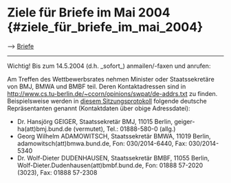 # Ziele für Briefe im Mai 2004 {#ziele_für_briefe_im_mai_2004}

\--\> [ Briefe](SwpatxatraDe "wikilink")

------------------------------------------------------------------------

Wichtig! Bis zum 14.5.2004 (d.h. \_sofort\_) anmailen/-faxen und
anrufen:

Am Treffen des Wettbewerbsrates nehmen Minister oder Staatssekretäre von
BMJ, BMWA und BMBF teil. Deren Kontaktadressen sind in
<http://www.cs.tu-berlin.de/~ccorn/opinions/swpat/de-addrs.txt> zu
finden. Beispielsweise werden in [diesem
Sitzungsprotokoll](http://ue.eu.int/ueDocs/cms_Data/docs/pressdata/en/intm/79379.pdf "wikilink")
folgende deutsche Repräsentanten genannt (Kontaktdaten über obige
Adressdatei):

-   Dr. Hansjörg GEIGER, Staatssekretär BMJ, 11015 Berlin,
    geiger-ha(att)bmj.bund.de (vermutet), Tel.: 01888-580-0 (allg.)
-   Georg Wilhelm ADAMOWITSCH, Staatssekretär BMWA, 11019 Berlin,
    adamowitsch(att)bmwa.bund.de, Fon: 030/2014-6440, Fax: 030/2014-5340
-   Dr. Wolf-Dieter DUDENHAUSEN, Staatssekretär BMBF, 11055 Berlin,
    Wolf-Dieter.Dudenhausen(att)bmbf.bund.de, Fon: 01888 57-2020 (3023),
    Fax: 01888 57-2308
